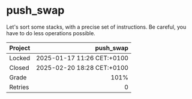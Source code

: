 # push_swap

Let's sort some stacks, with a precise set of instructions. Be careful, you have to do less operations possible.

| Project | push_swap                  |
|:--------|---------------------------:|
| Locked  | 2025-01-17 11:26 CET:+0100 |
| Closed  | 2025-02-20 18:28 CET:+0100 |
| Grade   | 101%                       |
| Retries | 0                          |